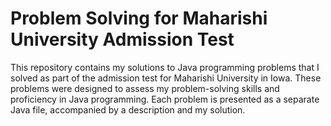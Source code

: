 # Problem Solving for Maharishi University Admission Test
This repository contains my solutions to Java programming problems that I solved as part of the admission test for Maharishi University in Iowa. These problems were designed to assess my problem-solving skills and proficiency in Java programming. Each problem is presented as a separate Java file, accompanied by a description and my solution.
